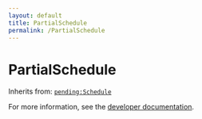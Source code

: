 ```yaml
---
layout: default
title: PartialSchedule
permalink: /PartialSchedule
---
```


# PartialSchedule


Inherits from: [`pending:Schedule`](https://pending.schema.org/Schedule)

For more information, see the [developer documentation](https://developer.openactive.io/data-model/types/).